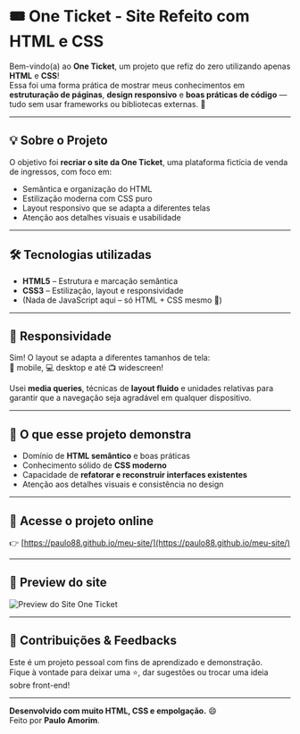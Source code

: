 # 🎟️ One Ticket - Site Refeito com HTML e CSS

Bem-vindo(a) ao **One Ticket**, um projeto que refiz do zero utilizando apenas **HTML** e **CSS**!  
Essa foi uma forma prática de mostrar meus conhecimentos em **estruturação de páginas**, **design responsivo** e **boas práticas de código** — tudo sem usar frameworks ou bibliotecas externas. 🚀

---

## 💡 Sobre o Projeto

O objetivo foi **recriar o site da One Ticket**, uma plataforma fictícia de venda de ingressos, com foco em:

- Semântica e organização do HTML
- Estilização moderna com CSS puro
- Layout responsivo que se adapta a diferentes telas
- Atenção aos detalhes visuais e usabilidade

---

## 🛠 Tecnologias utilizadas

- **HTML5** – Estrutura e marcação semântica
- **CSS3** – Estilização, layout e responsividade
- (Nada de JavaScript aqui – só HTML + CSS mesmo 💪)

---

## 📱 Responsividade

Sim! O layout se adapta a diferentes tamanhos de tela:  
📱 mobile, 💻 desktop e até 📺 widescreen!

Usei **media queries**, técnicas de **layout fluido** e unidades relativas para garantir que a navegação seja agradável em qualquer dispositivo.

---

## 🎯 O que esse projeto demonstra

- Domínio de **HTML semântico** e boas práticas
- Conhecimento sólido de **CSS moderno**
- Capacidade de **refatorar e reconstruir interfaces existentes**
- Atenção aos detalhes visuais e consistência no design

---

## 🔗 Acesse o projeto online

👉 [https://paulo88.github.io/meu-site/](https://paulo88.github.io/meu-site/)

---

## 📸 Preview do site

![Preview do Site One Ticket](caminho-imagem)

---

## 🤝 Contribuições & Feedbacks

Este é um projeto pessoal com fins de aprendizado e demonstração.  
Fique à vontade para deixar uma ⭐, dar sugestões ou trocar uma ideia sobre front-end!

---

**Desenvolvido com muito HTML, CSS e empolgação.** 😄  
Feito por **Paulo Amorim**.
